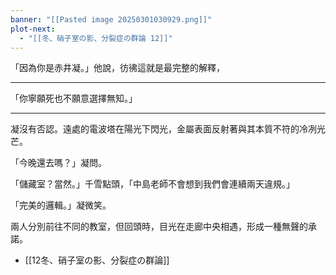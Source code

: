 ```yaml
---
banner: "[[Pasted image 20250301030929.png]]"
plot-next:
  - "[[冬、硝子室の影、分裂症の群論 12]]"
---
```


「因為你是赤井凝。」他說，彷彿這就是最完整的解釋，

---

「你寧願死也不願意選擇無知。」

---



凝沒有否認。遠處的電波塔在陽光下閃光，金屬表面反射著與其本質不符的冷冽光芒。

「今晚還去嗎？」凝問。

「儲藏室？當然。」千雪點頭，「中島老師不會想到我們會連續兩天違規。」

「完美的邏輯。」凝微笑。



兩人分別前往不同的教室，但回頭時，目光在走廊中央相遇，形成一種無聲的承諾。



  - [[12冬、硝子室の影、分裂症の群論]]